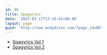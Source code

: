 ```yaml
---
id: 86
title: Spagyrics
date: '2023-03-17T13:39:41+00:00'
layout: page
guid: 'http://new.andydixon.com/?page_id=86'
---
```


- [Spagyrics Vol 1](https://occult.g8x2.ldn.idrivee2-23.com/Spagyrics/Spagyrics%20Vol%201.pdf)
- [Spagyrics Vol 2](https://occult.g8x2.ldn.idrivee2-23.com/Spagyrics/Spagyrics%20Vol%202.pdf)